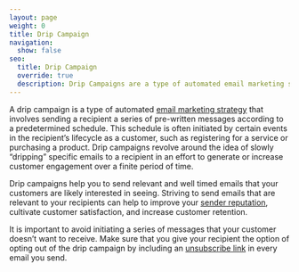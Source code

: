 ```yaml
---
layout: page
weight: 0
title: Drip Campaign
navigation:
  show: false
seo:
  title: Drip Campaign
  override: true
  description: Drip Campaigns are a type of automated email marketing strategy.
---
```


A drip campaign is a type of automated [email marketing strategy]({{root_url}}/glossary/email-marketing.html) that involves sending a recipient
a series of pre-written messages according to a predetermined schedule. This schedule is often
initiated by certain events in the recipient’s lifecycle as a customer, such as registering for
a service or purchasing a product. Drip campaigns revolve around the idea of slowly “dripping”
specific emails to a recipient in an effort to generate or increase customer engagement over a finite
period of time.

Drip campaigns help you to send relevant and well timed emails that your customers are likely interested in
seeing. Striving to send emails that are relevant to your recipients can help to improve your [sender
reputation](https://sendgrid.com/blog/what-is-a-domain-reputation/), cultivate customer satisfaction, and increase customer retention.

<call-out>

It is important to avoid initiating a series of messages that your customer doesn’t want to receive. Make sure
that you give your recipient the option of opting out of the drip campaign by including an [unsubscribe link]({{root_url}}/help-support/sending-email/group-unsubscribes.html) in
every email you send.

</call-out>
